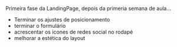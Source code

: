 Primeira fase da LandingPage, depois da primeria semana de aula... 
- Terminar os ajustes de posicionamento
- terminar o formulário
- acrescentar os icones de redes social no rodapé 
- melhorar a estética do layout
